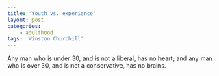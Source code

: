 ```yaml
---
title: 'Youth vs. experience'
layout: post
categories:
    - adulthood
tags: 'Winston Churchill'
---
```


Any man who is under 30, and is not a liberal, has no heart; and any man who is over 30, and is not a conservative, has no brains.
